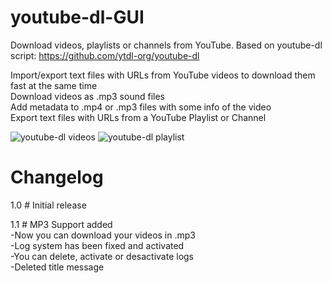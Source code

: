 # youtube-dl-GUI
Download videos, playlists or channels from YouTube. Based on youtube-dl script: https://github.com/ytdl-org/youtube-dl

Import/export text files with URLs from YouTube videos to download them fast at the same time  
Download videos as .mp3 sound files  
Add metadata to .mp4 or .mp3 files with some info of the video  
Export text files with URLs from a YouTube Playlist or Channel  

![youtube-dl videos](https://user-images.githubusercontent.com/24766260/56608347-e2a9dd80-660a-11e9-9eee-f23c8391c905.png)
![youtube-dl playlist](https://user-images.githubusercontent.com/24766260/56608349-e2a9dd80-660a-11e9-9e87-84151b43b060.png)

# Changelog
1.0 # Initial release  
  
1.1 # MP3 Support added  
 -Now you can download your videos in .mp3  
 -Log system has been fixed and activated  
 -You can delete, activate or desactivate logs  
 -Deleted title message  
